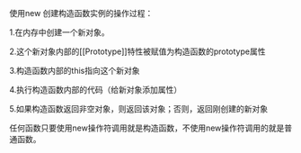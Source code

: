 使用new 创建构造函数实例的操作过程：

1.在内存中创建一个新对象。

2.这个新对象内部的[[Prototype]]特性被赋值为构造函数的prototype属性

3.构造函数内部的this指向这个新对象

4.执行构造函数内部的代码（给新对象添加属性）

5.如果构造函数返回非空对象，则返回该对象；否则，返回刚创建的新对象



任何函数只要使用new操作符调用就是构造函数，不使用new操作符调用的就是普通函数。